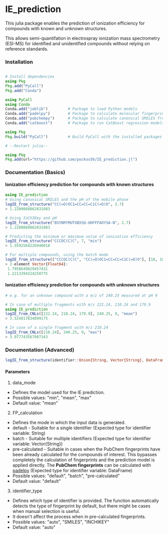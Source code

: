 # IE_prediction

This julia package enables the prediction of ionization efficiency for compounds with known and unknown structures.

This allows semi-quantifation in electrospray ionization mass spectrometry (ESI-MS) for identified and unidentified compounds without relying on reference standards.

### Installation
```julia

# Install dependencies
using Pkg
Pkg.add("PyCall")
Pkg.add("Conda")

using PyCall
using Conda
Conda.add("joblib")         # Package to load Python models
Conda.add("padelpy")        # Package to calculate molecular fingerprints
Conda.add("pubchempy")      # Package to calculate canonical SMILES from InCHiKey
Conda.add("catboost")       # Package to run CatBoost regression models for IE IE_prediction

using Pkg
Pkg.build("PyCall")         # Build PyCall with the installed packages

# --Restart julia--

using Pkg
Pkg.add(url="https://github.com/pockos56/IE_prediction.jl")

```

### Documentation (Basics)

#### Ionization efficiency prediction for compounds with known structures


```julia
using IE_prediction
# Using canonical SMILES and the pH of the mobile phase
logIE_from_structure("CC(=O)OC1=CC=CC=C1C(=O)O", 2.7)
> 1.2200884862831083

# Using InChIKey and pH
logIE_from_structure("BSYNRYMUTXBXSQ-UHFFFAOYSA-N", 2.7)
> 1.2200884862831083

# Predicting the minimum or maximum value of ionization efficiency
logIE_from_structure("CCCOC(C)C", 7, "min")
> 1.5592564226940018

# For multiple compounds, using the batch mode
logIE_from_structure(["CCCOC(C)C", "CC(=O)OC1=CC=CC=C1C(=O)O"], [10, 10], "min", FP_calculation="batch")
> 2-element Vector{Float64}:
 1.7958649829457431       
 1.2213394324250775
```

#### Ionization efficiency prediction for compounds with unknown structures

```julia
# e.g. for an unknown compound with a m/z of 240.25 measured at pH 9

# In case of multiple fragments with m/z 222.24, 210.24 and 179.9
using IE_prediction
logIE_from_CNLs([222.24, 210.24, 179.9], 240.25, 9, "mean")
> 3.524817834899175

# In case of a single fragment with m/z 210.24
logIE_from_CNLs([210.24], 240.25, 9, "max")
> 3.977743567907343

```

### Documentation (Advanced)

``` julia
logIE_from_structure(identifier::Union{String, Vector{String}, DataFrame}, pH, data_mode::String="mean"; FP_calculation::String="default", identifier_type::String="auto")
```

#### Parameters
1. data_mode
- Defines the model used for the IE prediction.
- Possible values: "min", "mean", "max"
- Default value: "mean"

2. FP_calculation
- Defines the mode in which the input data is generated.
- default - Suitable for a single identifier (Expected type for identifier variable: String)
- batch - Suitable for multiple identifiers (Expected type for identifier variable: Vector{String})
- pre-calculated - Suitable in cases when the PubChem fingerprints have been already calculated for the compounds of interest. This bypasses completely the calculation of fingerprints and the prediction model is applied directly. The **PubChem fingerprints** can be calculated with [padelpy](https://github.com/Hamada-Noreldeen/PaDELPy) (Expected type for identifier variable: DataFrame)
- Possible values: "default", "batch", "pre-calculated"
- Default value: "default"

3. identifier_type
- Defines which type of identifier is provided. The function automatically detects the type of fingerprint by default, but there might be cases when manual selection is useful.
- It doesn't affect the process when in pre-calculated fingerprints.
- Possible values: "auto", "SMILES", "INCHIKEY"
- Default value: "auto"